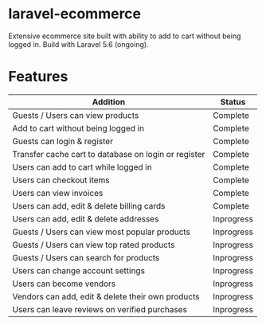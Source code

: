 # laravel-ecommerce
Extensive ecommerce site built with ability to add to cart without being logged in. Build with Laravel 5.6 (ongoing).

# Features
<table>
  <thead>
    <tr>
      <th>Addition</th>
      <th>Status</th>
    </tr>
  </thead>
  <tbody>
    <tr>
      <td>Guests / Users can view products</td>
      <td>Complete</td>
    </tr>
    <tr>
      <td>Add to cart without being logged in</td>
      <td>Complete</td>
    </tr>
    <tr>
      <td>Guests can login & register</td>
      <td>Complete</td>
    </tr>
    <tr>
      <td>Transfer cache cart to database on login or register</td>
      <td>Complete</td>
    </tr>
    <tr>
      <td>Users can add to cart while logged in</td>
      <td>Complete</td>
    </tr>
    <tr>
      <td>Users can checkout items</td>
      <td>Complete</td>
    </tr>
    <tr>
      <td>Users can view invoices</td>
      <td>Complete</td>
    </tr>
    <tr>
      <td>Users can add, edit & delete billing cards</td>
      <td>Complete</td>
    </tr>
    <tr>
      <td>Users can add, edit & delete addresses</td>
      <td>Inprogress</td>
    </tr>
    <tr>
      <td>Guests / Users can view most popular products</td>
      <td>Inprogress</td>
    </tr>
    <tr>
      <td>Guests / Users can view top rated products</td>
      <td>Inprogress</td>
    </tr>
    <tr>
      <td>Guests / Users can search for products</td>
      <td>Inprogress</td>
    </tr>
    <tr>
      <td>Users can change account settings</td>
      <td>Inprogress</td>
    </tr>
    <tr>
      <td>Users can become vendors</td>
      <td>Inprogress</td>
    </tr>
    <tr>
      <td>Vendors can add, edit & delete their own products</td>
      <td>Inprogress</td>
    </tr>
    <tr>
      <td>Users can leave reviews on verified purchases</td>
      <td>Inprogress</td>
    </tr>
  </tbody>
</table>
